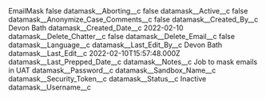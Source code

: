 <?xml version="1.0" encoding="UTF-8"?>
<CustomMetadata xmlns="http://soap.sforce.com/2006/04/metadata" xmlns:xsi="http://www.w3.org/2001/XMLSchema-instance" xmlns:xsd="http://www.w3.org/2001/XMLSchema">
    <label>EmailMask</label>
    <protected>false</protected>
    <values>
        <field>datamask__Aborting__c</field>
        <value xsi:type="xsd:boolean">false</value>
    </values>
    <values>
        <field>datamask__Active__c</field>
        <value xsi:type="xsd:boolean">false</value>
    </values>
    <values>
        <field>datamask__Anonymize_Case_Comments__c</field>
        <value xsi:type="xsd:boolean">false</value>
    </values>
    <values>
        <field>datamask__Created_By__c</field>
        <value xsi:type="xsd:string">Devon Bath</value>
    </values>
    <values>
        <field>datamask__Created_Date__c</field>
        <value xsi:type="xsd:date">2022-02-10</value>
    </values>
    <values>
        <field>datamask__Delete_Chatter__c</field>
        <value xsi:type="xsd:boolean">false</value>
    </values>
    <values>
        <field>datamask__Delete_Email__c</field>
        <value xsi:type="xsd:boolean">false</value>
    </values>
    <values>
        <field>datamask__Language__c</field>
        <value xsi:nil="true"/>
    </values>
    <values>
        <field>datamask__Last_Edit_By__c</field>
        <value xsi:type="xsd:string">Devon Bath</value>
    </values>
    <values>
        <field>datamask__Last_Edit__c</field>
        <value xsi:type="xsd:dateTime">2022-02-10T15:57:48.000Z</value>
    </values>
    <values>
        <field>datamask__Last_Prepped_Date__c</field>
        <value xsi:nil="true"/>
    </values>
    <values>
        <field>datamask__Notes__c</field>
        <value xsi:type="xsd:string">Job to mask emails in UAT</value>
    </values>
    <values>
        <field>datamask__Password__c</field>
        <value xsi:nil="true"/>
    </values>
    <values>
        <field>datamask__Sandbox_Name__c</field>
        <value xsi:nil="true"/>
    </values>
    <values>
        <field>datamask__Security_Token__c</field>
        <value xsi:nil="true"/>
    </values>
    <values>
        <field>datamask__Status__c</field>
        <value xsi:type="xsd:string">Inactive</value>
    </values>
    <values>
        <field>datamask__Username__c</field>
        <value xsi:nil="true"/>
    </values>
</CustomMetadata>
